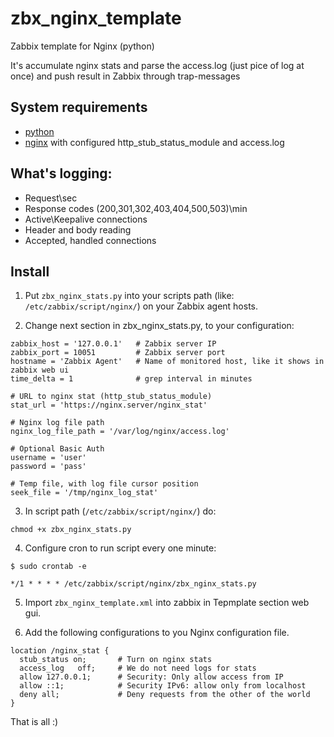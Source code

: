 # zbx_nginx_template

Zabbix template for Nginx (python)

It's accumulate nginx stats and parse the access.log (just pice of log at once) and push result in Zabbix through trap-messages

## System requirements

- [python](http://www.python.org/downloads/)
- [nginx](http://nginx.org/) with configured http_stub_status_module and access.log

## What's logging:

- Request\sec
- Response codes (200,301,302,403,404,500,503)\min
- Active\Keepalive connections
- Header and body reading
- Accepted, handled connections

## Install

1) Put `zbx_nginx_stats.py` into your scripts path (like: `/etc/zabbix/script/nginx/`) on your Zabbix agent hosts.

2) Change next section in zbx_nginx_stats.py, to your configuration:

```
zabbix_host = '127.0.0.1'   # Zabbix server IP
zabbix_port = 10051         # Zabbix server port
hostname = 'Zabbix Agent'   # Name of monitored host, like it shows in zabbix web ui
time_delta = 1              # grep interval in minutes

# URL to nginx stat (http_stub_status_module)
stat_url = 'https://nginx.server/nginx_stat'

# Nginx log file path
nginx_log_file_path = '/var/log/nginx/access.log'

# Optional Basic Auth
username = 'user'
password = 'pass'

# Temp file, with log file cursor position
seek_file = '/tmp/nginx_log_stat'
```

3) In script path (`/etc/zabbix/script/nginx/`) do:
```
chmod +x zbx_nginx_stats.py
```

4) Configure cron to run script every one minute:
```
$ sudo crontab -e

*/1 * * * * /etc/zabbix/script/nginx/zbx_nginx_stats.py
```

5) Import `zbx_nginx_template.xml` into zabbix in Tepmplate section web gui.

6) Add the following configurations to you Nginx configuration file.
```
location /nginx_stat {
  stub_status on;       # Turn on nginx stats
  access_log   off;     # We do not need logs for stats
  allow 127.0.0.1;      # Security: Only allow access from IP
  allow ::1;            # Security IPv6: allow only from localhost
  deny all;             # Deny requests from the other of the world
}
```

That is all :)
